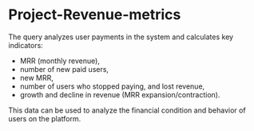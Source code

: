 # Project-Revenue-metrics
The query analyzes user payments in the system and calculates key indicators:

- MRR (monthly revenue),
- number of new paid users,
- new MRR,
- number of users who stopped paying, and lost revenue,
- growth and decline in revenue (MRR expansion/contraction).

This data can be used to analyze the financial condition and behavior of users on the platform.
